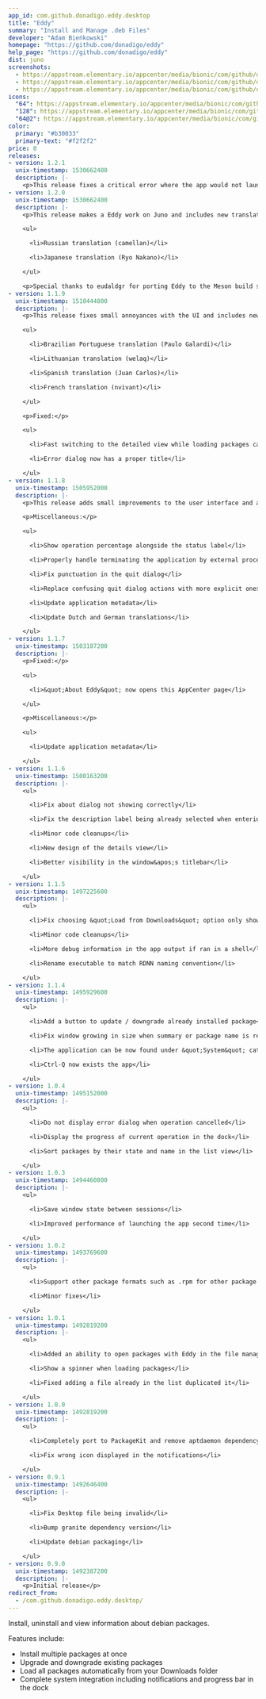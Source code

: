 ```yaml
---
app_id: com.github.donadigo.eddy.desktop
title: "Eddy"
summary: "Install and Manage .deb Files"
developer: "Adam Bieńkowski"
homepage: "https://github.com/donadigo/eddy"
help_page: "https://github.com/donadigo/eddy"
dist: juno
screenshots:
  - https://appstream.elementary.io/appcenter/media/bionic/com/github/donadigo.eddy.desktop/47D8CCEC3A12EE01C36BAEA356A342CE/screenshots/image-1_orig.png
  - https://appstream.elementary.io/appcenter/media/bionic/com/github/donadigo.eddy.desktop/47D8CCEC3A12EE01C36BAEA356A342CE/screenshots/image-2_orig.png
  - https://appstream.elementary.io/appcenter/media/bionic/com/github/donadigo.eddy.desktop/47D8CCEC3A12EE01C36BAEA356A342CE/screenshots/image-3_orig.png
icons:
  "64": https://appstream.elementary.io/appcenter/media/bionic/com/github/donadigo.eddy.desktop/47D8CCEC3A12EE01C36BAEA356A342CE/icons/64x64/com.github.donadigo.eddy_com.github.donadigo.eddy.png
  "128": https://appstream.elementary.io/appcenter/media/bionic/com/github/donadigo.eddy.desktop/47D8CCEC3A12EE01C36BAEA356A342CE/icons/128x128/com.github.donadigo.eddy_com.github.donadigo.eddy.png
  "64@2": https://appstream.elementary.io/appcenter/media/bionic/com/github/donadigo.eddy.desktop/47D8CCEC3A12EE01C36BAEA356A342CE/icons/64x64@2/com.github.donadigo.eddy_com.github.donadigo.eddy.png
color:
  primary: "#b30033"
  primary-text: "#f2f2f2"
price: 0
releases:
- version: 1.2.1
  unix-timestamp: 1530662400
  description: |-
    <p>This release fixes a critical error where the app would not launch due to missing files in installation.</p>
- version: 1.2.0
  unix-timestamp: 1530662400
  description: |-
    <p>This release makes a Eddy work on Juno and includes new translations:</p>

    <ul>

      <li>Russian translation (camellan)</li>

      <li>Japanese translation (Ryo Nakano)</li>

    </ul>

    <p>Special thanks to eudaldgr for porting Eddy to the Meson build system.</p>
- version: 1.1.9
  unix-timestamp: 1510444800
  description: |-
    <p>This release fixes small annoyances with the UI and includes new translations:</p>

    <ul>

      <li>Brazilian Portuguese translation (Paulo Galardi)</li>

      <li>Lithuanian translation (welaq)</li>

      <li>Spanish translation (Juan Carlos)</li>

      <li>French translation (nvivant)</li>

    </ul>

    <p>Fixed:</p>

    <ul>

      <li>Fast switching to the detailed view while loading packages caused unintentional auto-switching to list view</li>

      <li>Error dialog now has a proper title</li>

    </ul>
- version: 1.1.8
  unix-timestamp: 1505952000
  description: |-
    <p>This release adds small improvements to the user interface and adds initial support for translations.</p>

    <p>Miscellaneous:</p>

    <ul>

      <li>Show operation percentage alongside the status label</li>

      <li>Properly handle terminating the application by external processes</li>

      <li>Fix punctuation in the quit dialog</li>

      <li>Replace confusing quit dialog actions with more explicit ones</li>

      <li>Update application metadata</li>

      <li>Update Dutch and German translations</li>

    </ul>
- version: 1.1.7
  unix-timestamp: 1503187200
  description: |-
    <p>Fixed:</p>

    <ul>

      <li>&quot;About Eddy&quot; now opens this AppCenter page</li>

    </ul>

    <p>Miscellaneous:</p>

    <ul>

      <li>Update application metadata</li>

    </ul>
- version: 1.1.6
  unix-timestamp: 1500163200
  description: |-
    <ul>

      <li>Fix about dialog not showing correctly</li>

      <li>Fix the description label being already selected when entering details view</li>

      <li>Minor code cleanups</li>

      <li>New design of the details view</li>

      <li>Better visibility in the window&apos;s titlebar</li>

    </ul>
- version: 1.1.5
  unix-timestamp: 1497225600
  description: |-
    <ul>

      <li>Fix choosing &quot;Load from Downloads&quot; option only showing a spinner if there are no packages in the folder</li>

      <li>Minor code cleanups</li>

      <li>More debug information in the app output if ran in a shell</li>

      <li>Rename executable to match RDNN naming convention</li>

    </ul>
- version: 1.1.4
  unix-timestamp: 1495929600
  description: |-
    <ul>

      <li>Add a button to update / downgrade already installed package</li>

      <li>Fix window growing in size when summary or package name is really long</li>

      <li>The application can be now found under &quot;System&quot; category</li>

      <li>Ctrl-Q now exists the app</li>

    </ul>
- version: 1.0.4
  unix-timestamp: 1495152000
  description: |-
    <ul>

      <li>Do not display error dialog when operation cancelled</li>

      <li>Display the progress of current operation in the dock</li>

      <li>Sort packages by their state and name in the list view</li>

    </ul>
- version: 1.0.3
  unix-timestamp: 1494460800
  description: |-
    <ul>

      <li>Save window state between sessions</li>

      <li>Improved performance of launching the app second time</li>

    </ul>
- version: 1.0.2
  unix-timestamp: 1493769600
  description: |-
    <ul>

      <li>Support other package formats such as .rpm for other package managers</li>

      <li>Minor fixes</li>

    </ul>
- version: 1.0.1
  unix-timestamp: 1492819200
  description: |-
    <ul>

      <li>Added an ability to open packages with Eddy in the file manager</li>

      <li>Show a spinner when loading packages</li>

      <li>Fixed adding a file already in the list duplicated it</li>

    </ul>
- version: 1.0.0
  unix-timestamp: 1492819200
  description: |-
    <ul>

      <li>Completely port to PackageKit and remove aptdaemon dependency</li>

      <li>Fix wrong icon displayed in the notifications</li>

    </ul>
- version: 0.9.1
  unix-timestamp: 1492646400
  description: |-
    <ul>

      <li>Fix Desktop file being invalid</li>

      <li>Bump granite dependency version</li>

      <li>Update debian packaging</li>

    </ul>
- version: 0.9.0
  unix-timestamp: 1492387200
  description: |-
    <p>Initial release</p>
redirect_from:
  - /com.github.donadigo.eddy.desktop/
---
```


<p>Install, uninstall and view information about debian packages.</p>
<p>Features include:</p>
<ul>
  <li>Install multiple packages at once</li>
  <li>Upgrade and downgrade existing packages</li>
  <li>Load all packages automatically from your Downloads folder</li>
  <li>Complete system integration including notifications and progress bar in the dock</li>
</ul>